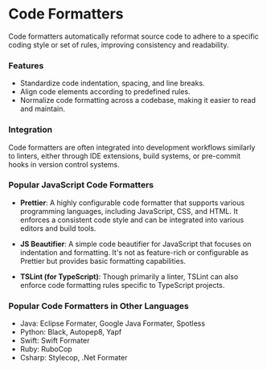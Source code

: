 # Code Formatters

Code formatters automatically reformat source code to adhere to a specific coding style or set of rules, improving consistency and readability.

### Features

- Standardize code indentation, spacing, and line breaks.
- Align code elements according to predefined rules.
- Normalize code formatting across a codebase, making it easier to read and maintain.

### Integration

Code formatters are often integrated into development workflows similarly to linters, either through IDE extensions, build systems, or pre-commit hooks in version control systems.

### Popular JavaScript Code Formatters

- **Prettier**: A highly configurable code formatter that supports various programming languages, including JavaScript, CSS, and HTML. It enforces a consistent code style and can be integrated into various editors and build tools.

- **JS Beautifier**: A simple code beautifier for JavaScript that focuses on indentation and formatting. It's not as feature-rich or configurable as Prettier but provides basic formatting capabilities.

- **TSLint (for TypeScript)**: Though primarily a linter, TSLint can also enforce code formatting rules specific to TypeScript projects.

### Popular Code Formatters in Other Languages

- Java: Eclipse Formater, Google Java Formater, Spotless
- Python: Black, Autopep8, Yapf
- Swift: Swift Formater
- Ruby: RuboCop
- Csharp: Stylecop, .Net Formater
